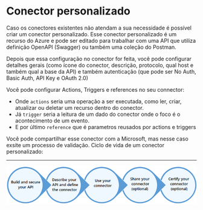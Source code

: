 # Conector personalizado
Caso os conectores existentes não atendam a sua necessidade é possível criar um conector personalizado. Esse conector personalizado é um recurso do Azure e pode ser editado para trabalhar com uma API que utiliza definição OpenAPI (Swagger) ou também uma coleção do Postman.

Depois que essa configuração no conector for feita, você pode configurar detalhes gerais (como ícone do conector, descrição, protocolo, qual host e também qual a base da API) e também autenticação (que pode ser No Auth, Basic Auth, API Key e OAuth 2.0)

Você pode configurar Actions, Triggers e references no seu connector:
 * Onde `actions` seria uma operação a ser executada, como ler, criar, atualizar ou deletar um recurso dentro do conector.
 * Já `trigger` seria a leitura de um dado do conector onde o foco é o acontecimento de um evento.
 * E por último `reference` que é parametros reusados por actions e triggers

Você pode compartilhar esse conector com a Microsoft, mas nesse caso exsite um processo de validação.
Ciclo de vida de um conector personalizado:
___
![alt Ciclo de vida](./authoring-steps.png)


